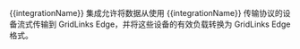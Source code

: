 {{integrationName}} 集成允许将数据从使用 {{integrationName}} 传输协议的设备流式传输到 GridLinks Edge，并将这些设备的有效负载转换为 GridLinks Edge 格式。